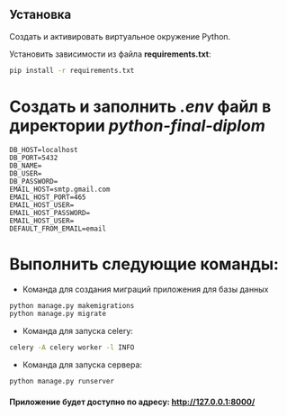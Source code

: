 ## Установка

Создать и активировать виртуальное окружение Python.

Установить зависимости из файла **requirements.txt**:
```bash
pip install -r requirements.txt
```
# Создать и заполнить **_.env_** файл в директории **_python-final-diplom_**
```
DB_HOST=localhost
DB_PORT=5432
DB_NAME=
DB_USER=
DB_PASSWORD=
EMAIL_HOST=smtp.gmail.com
EMAIL_HOST_PORT=465
EMAIL_HOST_USER=
EMAIL_HOST_PASSWORD=
EMAIL_HOST_USER=
DEFAULT_FROM_EMAIL=email
```
# Выполнить следующие команды:
* Команда для создания миграций приложения для базы данных
```bash
python manage.py makemigrations
python manage.py migrate
```
* Команда для запуска celery:
```bash
celery -A celery worker -l INFO 
```
* Команда для запуска сервера:
```bash
python manage.py runserver
```
#### Приложение будет доступно по адресу: http://127.0.0.1:8000/